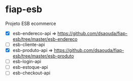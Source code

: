 # fiap-esb
Projeto ESB ecommerce

- [x] esb-endereco-api 	=> https://github.com/dsaouda/fiap-esb/tree/master/esb-endereco
- [ ] esb-cliente-api
- [x] esb-produto-api   => https://github.com/dsaouda/fiap-esb/tree/master/esb-produto
- [ ] esb-login-api
- [ ] esb-estoque-api
- [ ] esb-checkout-api
